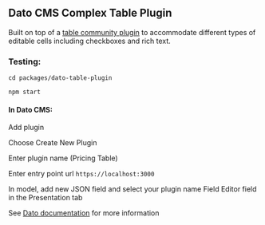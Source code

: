## Dato CMS Complex Table Plugin

Built on top of a [table community plugin](https://www.datocms.com/marketplace/plugins/i/datocms-plugin-table-editor?s=table) to accommodate different types of editable cells including checkboxes and rich text. 

### Testing:

`cd packages/dato-table-plugin`

`npm start`

#### In Dato CMS:

Add plugin

Choose Create New Plugin

Enter plugin name (Pricing Table)

Enter entry point url `https://localhost:3000`

In model, add new JSON field and select your plugin name Field Editor field in the Presentation tab

See [Dato documentation](https://www.datocms.com/docs/plugin-sdk/build-your-first-plugin) for more information